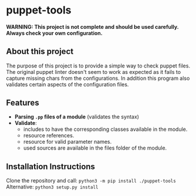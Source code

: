 # puppet-tools
#### WARNING: This project is not complete and should be used carefully. Always check your own configuration.

## About this project
The purpose of this project is to provide a simple way to check puppet files. The original puppet linter doesn't seem to work as expected as it fails to capture missing chars from the configurations.
In addition this program also validates certain aspects of the configuration files.

## Features
- **Parsing `.pp` files of a module** (validates the syntax)
- **Validate**:
   - includes to have the corresponding classes available in the module.
   - resource references.
   - resource for valid parameter names.
   - used sources are available in the files folder of the module.

## Installation Instructions
Clone the repository and call: `python3 -m pip install ./puppet-tools`  
Alternative: `python3 setup.py install`
